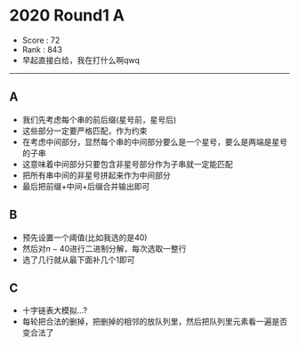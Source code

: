 # 2020 Round1 A

-   Score : 72
-   Rank : 843
-   早起直接白给，我在打什么啊qwq

---

## A

- 我们先考虑每个串的前后缀(星号前，星号后)
- 这些部分一定要严格匹配，作为约束
- 在考虑中间部分，显然每个串的中间部分要么是一个星号，要么是两端是星号的子串
- 这意味着中间部分只要包含非星号部分作为子串就一定能匹配
- 把所有串中间的非星号拼起来作为中间部分
- 最后把前缀+中间+后缀合并输出即可

## B

- 预先设置一个阈值(比如我选的是40)
- 然后对$n - 40$进行二进制分解，每次选取一整行
- 选了几行就从最下面补几个$1$即可

## C

- 十字链表大模拟...?
- 每轮把合法的删掉，把删掉的相邻的放队列里，然后把队列里元素看一遍是否变合法了

